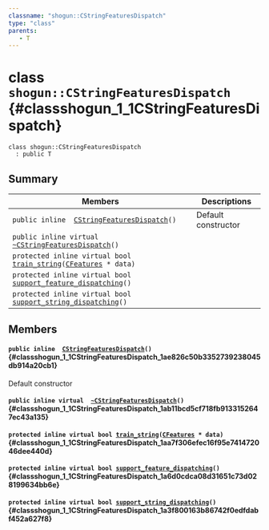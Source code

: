 ```yaml
---
classname: "shogun::CStringFeaturesDispatch"
type: "class"
parents:
   - T
---
```


# class `shogun::CStringFeaturesDispatch` {#classshogun_1_1CStringFeaturesDispatch}

```
class shogun::CStringFeaturesDispatch
  : public T
```

## Summary

 Members                        | Descriptions
--------------------------------|---------------------------------------------
`public inline  `[`CStringFeaturesDispatch`](#classshogun_1_1CStringFeaturesDispatch_1ae826c50b3352739238045db914a20cb1)`()` | Default constructor
`public inline virtual  `[`~CStringFeaturesDispatch`](#classshogun_1_1CStringFeaturesDispatch_1ab11bcd5cf718fb9133152647ec43a135)`()` | 
`protected inline virtual bool `[`train_string`](#classshogun_1_1CStringFeaturesDispatch_1aa7f306efec16f95e741472046dee440d)`(`[`CFeatures`](#classshogun_1_1CFeatures)` * data)` | 
`protected inline virtual bool `[`support_feature_dispatching`](#classshogun_1_1CStringFeaturesDispatch_1a6d0cdca08d31651c73d028199634bb6e)`()` | 
`protected inline virtual bool `[`support_string_dispatching`](#classshogun_1_1CStringFeaturesDispatch_1a3f800163b86742f0edfdabf452a627f8)`()` | 

## Members

#### `public inline  `[`CStringFeaturesDispatch`](#classshogun_1_1CStringFeaturesDispatch_1ae826c50b3352739238045db914a20cb1)`()` {#classshogun_1_1CStringFeaturesDispatch_1ae826c50b3352739238045db914a20cb1}

Default constructor

#### `public inline virtual  `[`~CStringFeaturesDispatch`](#classshogun_1_1CStringFeaturesDispatch_1ab11bcd5cf718fb9133152647ec43a135)`()` {#classshogun_1_1CStringFeaturesDispatch_1ab11bcd5cf718fb9133152647ec43a135}

#### `protected inline virtual bool `[`train_string`](#classshogun_1_1CStringFeaturesDispatch_1aa7f306efec16f95e741472046dee440d)`(`[`CFeatures`](#classshogun_1_1CFeatures)` * data)` {#classshogun_1_1CStringFeaturesDispatch_1aa7f306efec16f95e741472046dee440d}

#### `protected inline virtual bool `[`support_feature_dispatching`](#classshogun_1_1CStringFeaturesDispatch_1a6d0cdca08d31651c73d028199634bb6e)`()` {#classshogun_1_1CStringFeaturesDispatch_1a6d0cdca08d31651c73d028199634bb6e}

#### `protected inline virtual bool `[`support_string_dispatching`](#classshogun_1_1CStringFeaturesDispatch_1a3f800163b86742f0edfdabf452a627f8)`()` {#classshogun_1_1CStringFeaturesDispatch_1a3f800163b86742f0edfdabf452a627f8}

